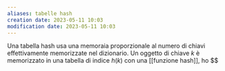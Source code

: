```yaml
---
aliases: tabelle hash
creation date: 2023-05-11 10:03
modification date: 2023-05-11 10:03
---
```




Una tabella hash usa una memoraia proporzionale al numero di chiavi effettivamente memorizzate nel dizionario. Un oggetto di chiave $k$ è memorizzato in una tabella di indice $h(k)$ con una [[funzione hash]], ho $$


